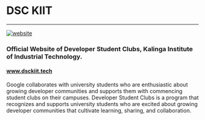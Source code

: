 
# DSC KIIT
____________________________________________________________________________________________________________________________________

<a href="http://www.dsckiit.tech"><img src="https://img.shields.io/static/v1?label=&labelColor=505050&message=website&color=%230076D6&style=flat&logo=google-chrome&logoColor=%230076D6" alt="website"/></a>


### Official Website of Developer Student Clubs, Kalinga Institute of Industrial Technology.

#### <a href="http://www.dsckiit.tech">www.dsckiit.tech</a>


Google collaborates with university students who are enthusiastic about growing developer communities and supports them with commencing student clubs on their campuses. Developer Student Clubs is a program that recognizes and supports university students who are excited about growing developer communities that cultivate learning, sharing, and collaboration.
